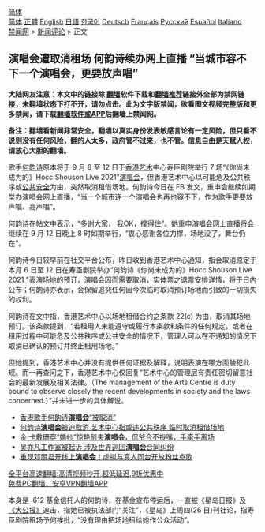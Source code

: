  <!-- 面包屑导航 --> <div class="breadcrumb"><!-- GTranslate: https://gtranslate.io/ -->  <div class="switcher notranslate">  <div class="selected">  <a href="#" onclick="return false;"> 简体</a>  </div>  <div class="option">  <a href="https://www.bannedbook.org" onclick="doGTranslate('zh-CN|zh-CN');jQuery('div.switcher div.selected a').html(jQuery(this).html());return false;" title="简体中文" class="nturl selected"> 简体</a>  <a href="https://www.bannedbook.org/zh-tw/" onclick="doGTranslate('zh-CN|zh-TW');jQuery('div.switcher div.selected a').html(jQuery(this).html());return false;" title="繁體中文" class="nturl"> 正體</a>  <a href="https://www.bannedbook.org/en/" onclick="doGTranslate('zh-CN|en');jQuery('div.switcher div.selected a').html(jQuery(this).html());return false;" title="English" class="nturl"> English</a>  <a href="https://www.bannedbook.org/ja/" onclick="doGTranslate('zh-CN|ja');jQuery('div.switcher div.selected a').html(jQuery(this).html());return false;" title="日本語" class="nturl"> 日語</a>  <a href="https://www.bannedbook.org/ko/" onclick="doGTranslate('zh-CN|ko');jQuery('div.switcher div.selected a').html(jQuery(this).html());return false;" title="한국어" class="nturl"> 한국어</a>  <a href="https://www.bannedbook.org/de/" onclick="doGTranslate('zh-CN|de');jQuery('div.switcher div.selected a').html(jQuery(this).html());return false;" title="Deutsch" class="nturl"> Deutsch</a>  <a href="https://www.bannedbook.org/fr/" onclick="doGTranslate('zh-CN|fr');jQuery('div.switcher div.selected a').html(jQuery(this).html());return false;" title="Français" class="nturl"> Français</a>  <a href="https://www.bannedbook.org/ru/" onclick="doGTranslate('zh-CN|ru');jQuery('div.switcher div.selected a').html(jQuery(this).html());return false;" title="Русский" class="nturl"> Русский</a>  <a href="https://www.bannedbook.org/es/" onclick="doGTranslate('zh-CN|es');jQuery('div.switcher div.selected a').html(jQuery(this).html());return false;" title="Español" class="nturl"> Español</a>  <a href="https://www.bannedbook.org/it/" onclick="doGTranslate('zh-CN|it');jQuery('div.switcher div.selected a').html(jQuery(this).html());return false;" title="Italiano" class="nturl"> Italiano</a>  </div>  </div>      <div class='breadcrumb-sub'><!-- Breadcrumb NavXT 6.3.0 --> <a href="https://www.bannedbook.org/" class="home">禁闻网</a> &gt; <a href="https://www.bannedbook.org/bnews/comments/" class="category">新闻评论</a> &gt; 正文</div></div><h2>演唱会遭取消租场 何韵诗续办网上直播 “当城市容不下一个演唱会，更要放声唱”</h2> <p class="notice"><b>大陆网友注意：本文中的链接除 <a href="https://github.com/bannedbook/fanqiang" >翻墙</a>软件下载和<a href="https://github.com/killgcd/justmysocks/blob/master/README.md">翻墙推荐</a>链接外全部为禁网链接，未翻墙状态下打不开，请勿点击。此为文字版禁闻，欲看图文视频完整版和更多禁闻，请下载<a href="https://github.com/bannedbook/fanqiang">翻墙软件或APP</a>后翻墙上禁闻网。</p><p>备注：翻墙看新闻非常安全，翻墙以真实身份发表敏感言论有一定风险，但只看不说则没有任何风险，翻的人太多，政府管不过来，也不管。信息自由是天赋人权，请放心大胆的翻墙。</b></p>  <div class="entry">  <p>歌手<a href="https://www.bannedbook.org/bnews/tag/%e4%bd%95%e9%9f%b5%e8%af%97/" class="st_tag internal_tag" rel="tag" title="标签 何韵诗 下的日志">何韵诗</a>原本将于 9 月 8 至 12 日于<a href="https://www.bannedbook.org/bnews/tag/%e9%a6%99%e6%b8%af/" class="st_tag internal_tag" rel="tag" title="标签 香港 下的日志">香港</a><a href="https://www.bannedbook.org/bnews/tag/%e8%89%ba%e6%9c%af/" class="st_tag internal_tag" rel="tag" title="标签 艺术 下的日志">艺术</a>中心寿臣剧院举行 7 场“《你尚未成为的》Hocc Shouson Live 2021”<a href="https://www.bannedbook.org/bnews/tag/%e6%bc%94%e5%94%b1%e4%bc%9a/" class="st_tag internal_tag" rel="tag" title="标签 演唱会 下的日志">演唱会</a>，但香港艺术中心以可能危及公共秩序或<a href="https://www.bannedbook.org/bnews/tag/%E5%85%AC%E5%85%B1%E5%AE%89%E5%85%A8/" class="st_tag internal_tag" rel="tag" title="标签 公共安全 下的日志">公共安全</a>为由，突然取消租借场地。何韵诗今日在 FB 发文，重申会继续如期举办演唱会网上直播，“当一个<a href="https://www.bannedbook.org/bnews/tag/%E5%9F%8E%E5%B8%82/" class="st_tag internal_tag" rel="tag" title="标签 城市 下的日志">城市</a>连一个演唱会也再也容不下，作为歌手更要放声唱、高声唱”。</p> <p>何韵诗在帖文中表示，“多谢大家， 我OK，撑得住”。她重申演唱会网上直播将会继续在 9 月 12 日晚上 8 时如期举行，“衷心感谢各位力撑，场地没了，舞台仍在”。</p>  <p>何韵诗今日较早前在社交平台公布，昨日收到香港艺术中心通知，指会取消原定于本月 6 日至 12 日在寿臣剧院举办“何韵诗《你尚未成为的》Hocc Shouson Live 2021 ”表演场地的预订，演唱会因而需要取消，实体票之退票安排详情，将于日内公布；何韵诗亦表示，会保留追究任何因今次临时取消预订场地而引致的一切损失的权利。</p> <p>何韵诗在文中指，香港艺术中心以场地租借合约之条款 22(c) 为由，取消其场地预订。该条款提到，“若租用人未能遵守或履行本条款和条件的任何规定，或者在租用过程中可能危及公共秩序或公共安全的情况下，管理人可以在不通知的情况下取消已确认的预订并终止租用场地。”</p>  <p>但她提到，香港艺术中心并没有提供任何证据及解释，说明表演在哪方面触犯此规。而一再查问之下，香港艺术中心仅回复“艺术中心的管理层有责任密切留意社会的最新发展及相关法律。（The management of the Arts Centre is duty bound to observe closely the recent developments in society and the laws concerned.）”并未进一步的具体解说。</p> <ul class='op-related-articles' title='相关阅读'> <li><a href='https://www.bannedbook.org/bnews/ssgc/20210901/1616989.html' target='_blank'>香港歌手何韵诗<b>演唱会</b>“被取消”</a></li> <li><a href='https://www.bannedbook.org/bnews/comments/20210901/1616983.html' target='_blank'>何韵诗<b>演唱会</b>被迫取消 艺术中心指或违公共秩序 临时取消租借场地</a></li> <li><a href='https://www.bannedbook.org/bnews/yule/20210828/1614815.html' target='_blank'>金·卡戴珊穿“婚纱”惊艳前夫<b>演唱会</b>，侃爷合不拢嘴，手牵手离场</a></li> <li><a href='https://www.bannedbook.org/bnews/yule/20210819/1608964.html' target='_blank'>吴亦凡工作室被起诉 涉及世界巡回<b>演唱会</b>合同纠纷</a></li> <li><a href='https://www.bannedbook.org/bnews/yule/20210806/1601259.html' target='_blank'>重现邓丽君开线上<b>演唱会</b>！虚拟与真人同台开放粉丝点歌</a></li> </ul> <p class="texttj"> <a href="https://github.com/bannedbook/fanqiang/wiki/V2ray%E6%9C%BA%E5%9C%BA" target="_blank">全平台高速翻墙:高清视频秒开,超低延迟,9折优惠中</a><br/> <a href="https://github.com/bannedbook/fanqiang/wiki/%E7%A6%81%E9%97%BB%E7%BD%91%E5%AE%89%E5%8D%93%E7%BF%BB%E5%A2%99%E6%96%B0%E9%97%BBAPP" target="_blank">免费PC翻墙、安卓VPN翻墙APP</a></p> <p>本身是  612 基金信托人的何韵诗，在基金宣布停运后，一直被《星岛日报》及<a href="https://www.bannedbook.org/bnews/tag/%e3%80%8a%e5%a4%a7%e5%85%ac%e6%8a%a5%e3%80%8b/" class="st_tag internal_tag" rel="tag" title="标签 《大公报》 下的日志">《大公报》</a>追击，指她已被执法部门“关注”，《星岛》上周四(26 日)刊社论，指寿臣剧院租场予何挨批，“没有理由把场地租给她作公众活动”。</p><a name='sharetosocial'></a>  <div style="margin-bottom:5px;padding-bottom:5px;clear:both"> <div id="archive-pix-1" class="banner-ads"> <!-- AuctionX Display platform tag START --> <div id="26318x728x90x621x_ADSLOT2" clicktrack="%%CLICK_URL_ESC%%"></div> <!-- AuctionX Display platform tag END --> </div> <div id="archive-pix-2" class="banner-ads"> <!-- AuctionX Display platform tag START --> <div id="26315x300x250x621x_ADSLOT2" clicktrack="%%CLICK_URL_ESC%%"></div> <!-- AuctionX Display platform tag END --> </div> </div>  <div id="archive-pix-1" class="banner-ads"> <!-- AuctionX Display platform tag START --> <div id="26318x728x90x621x_ADSLOT3" clicktrack="%%CLICK_URL_ESC%%"></div> <!-- AuctionX Display platform tag END --> </div> </div><!--END ENTRY--> 